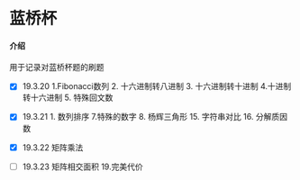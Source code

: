# 蓝桥杯

#### 介绍
用于记录对蓝桥杯题的刷题

- [x] 19.3.20  1.Fibonacci数列 2. 十六进制转八进制 3. 十六进制转十进制 4.十进制转十六进制 5.  特殊回文数
- [x] 19.3.21 1. 数列排序  7.特殊的数字  8. 杨辉三角形 15. 字符串对比 16. 分解质因数
- [x] 19.3.22  矩阵乘法
- [ ] 19.3.23 矩阵相交面积  19.完美代价

